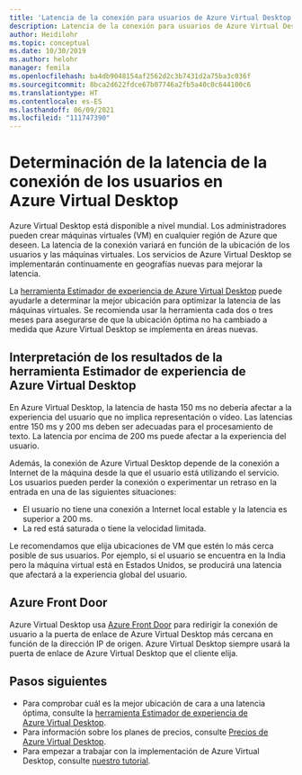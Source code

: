 ```yaml
---
title: 'Latencia de la conexión para usuarios de Azure Virtual Desktop: Azure'
description: Latencia de la conexión para usuarios de Azure Virtual Desktop.
author: Heidilohr
ms.topic: conceptual
ms.date: 10/30/2019
ms.author: helohr
manager: femila
ms.openlocfilehash: ba4db9048154af2562d2c3b7431d2a75ba3c036f
ms.sourcegitcommit: 8bca2d622fdce67b07746a2fb5a40c0c644100c6
ms.translationtype: HT
ms.contentlocale: es-ES
ms.lasthandoff: 06/09/2021
ms.locfileid: "111747390"
---
```

# <a name="determine-user-connection-latency-in-azure-virtual-desktop"></a>Determinación de la latencia de la conexión de los usuarios en Azure Virtual Desktop

Azure Virtual Desktop está disponible a nivel mundial. Los administradores pueden crear máquinas virtuales (VM) en cualquier región de Azure que deseen. La latencia de la conexión variará en función de la ubicación de los usuarios y las máquinas virtuales. Los servicios de Azure Virtual Desktop se implementarán continuamente en geografías nuevas para mejorar la latencia.

La [herramienta Estimador de experiencia de Azure Virtual Desktop](https://azure.microsoft.com/services/virtual-desktop/assessment/) puede ayudarle a determinar la mejor ubicación para optimizar la latencia de las máquinas virtuales. Se recomienda usar la herramienta cada dos o tres meses para asegurarse de que la ubicación óptima no ha cambiado a medida que Azure Virtual Desktop se implementa en áreas nuevas.

## <a name="interpreting-results-from-the-azure-virtual-desktop-experience-estimator-tool"></a>Interpretación de los resultados de la herramienta Estimador de experiencia de Azure Virtual Desktop

En Azure Virtual Desktop, la latencia de hasta 150 ms no debería afectar a la experiencia del usuario que no implica representación o vídeo. Las latencias entre 150 ms y 200 ms deben ser adecuadas para el procesamiento de texto. La latencia por encima de 200 ms puede afectar a la experiencia del usuario. 

Además, la conexión de Azure Virtual Desktop depende de la conexión a Internet de la máquina desde la que el usuario está utilizando el servicio. Los usuarios pueden perder la conexión o experimentar un retraso en la entrada en una de las siguientes situaciones:

 - El usuario no tiene una conexión a Internet local estable y la latencia es superior a 200 ms.
 - La red está saturada o tiene la velocidad limitada.

Le recomendamos que elija ubicaciones de VM que estén lo más cerca posible de sus usuarios. Por ejemplo, si el usuario se encuentra en la India pero la máquina virtual está en Estados Unidos, se producirá una latencia que afectará a la experiencia global del usuario. 

## <a name="azure-front-door"></a>Azure Front Door

Azure Virtual Desktop usa [Azure Front Door](https://azure.microsoft.com/services/frontdoor/) para redirigir la conexión de usuario a la puerta de enlace de Azure Virtual Desktop más cercana en función de la dirección IP de origen. Azure Virtual Desktop siempre usará la puerta de enlace de Azure Virtual Desktop que el cliente elija.

## <a name="next-steps"></a>Pasos siguientes

- Para comprobar cuál es la mejor ubicación de cara a una latencia óptima, consulte la [herramienta Estimador de experiencia de Azure Virtual Desktop](https://azure.microsoft.com/services/virtual-desktop/assessment/).
- Para información sobre los planes de precios, consulte [Precios de Azure Virtual Desktop](https://azure.microsoft.com/pricing/details/virtual-desktop/).
- Para empezar a trabajar con la implementación de Azure Virtual Desktop, consulte [nuestro tutorial](./create-host-pools-azure-marketplace.md).